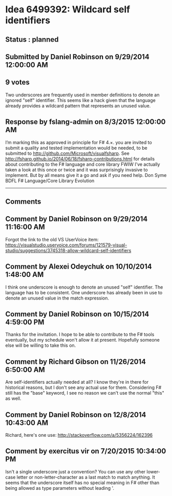 # Idea 6499392: Wildcard self identifiers #

## Status : planned

## Submitted by Daniel Robinson on 9/29/2014 12:00:00 AM

## 9 votes

Two underscores are frequently used in member definitions to denote an ignored "self" identifier. This seems like a hack given that the language already provides a wildcard pattern that represents an unused value.



## Response by fslang-admin on 8/3/2015 12:00:00 AM

I’m marking this as approved in principle for F# 4.×. you are invited to submit a quality and tested implementation would be needed, to be submitted to http://github.com/Microsoft/visualfsharp.
See http://fsharp.github.io/2014/06/18/fsharp-contributions.html for details about contributing to the F# language and core library
FWIW I’ve actually taken a look at this once or twice and it was surprisingly invasive to implement. But by all means give it a go and ask if you need help.
Don Syme
BDFL F# Language/Core Library Evolution

------------------------
## Comments


## Comment by Daniel Robinson on 9/29/2014 11:16:00 AM
Forgot the link to the old VS UserVoice item: https://visualstudio.uservoice.com/forums/121579-visual-studio/suggestions/3745318-allow-wildcard-self-identifiers


## Comment by Alexei Odeychuk on 10/10/2014 1:48:00 AM
I think one underscore is enough to denote an unused "self" identifier. The language has to be consistent. One underscore has already been in use to denote an unused value in the match expression.


## Comment by Daniel Robinson on 10/15/2014 4:59:00 PM
Thanks for the invitation. I hope to be able to contribute to the F# tools eventually, but my schedule won't allow it at present. Hopefully someone else will be willing to take this on.


## Comment by Richard Gibson on 11/26/2014 6:50:00 AM
Are self-identifiers actually needed at all? I know they're in there for historical reasons, but I don't see any actual use for them.
Considering F# still has the "base" keyword, I see no reason we can't use the normal "this" as well.


## Comment by Daniel Robinson on 12/8/2014 10:43:00 AM
Richard, here's one use: http://stackoverflow.com/a/5356224/162396


## Comment by exercitus vir on 7/20/2015 10:34:00 PM
Isn't a single underscore just a convention? You can use any other lower-case letter or non-letter-character as a last match to match anything. It seems that the underscore itself has no special meaning in F# other than being allowed as type parameters without leading '.

